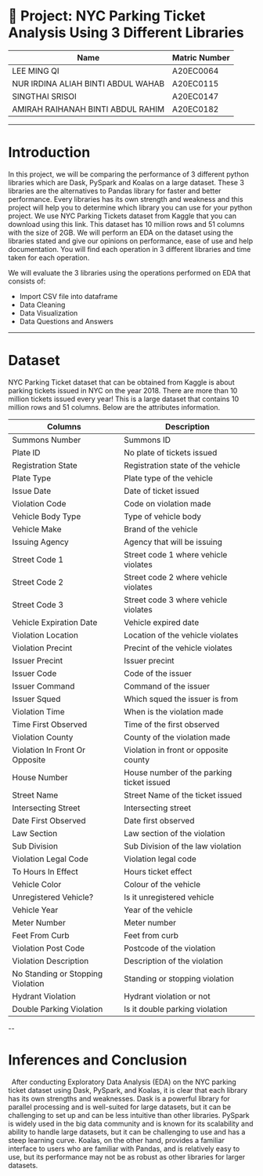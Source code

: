 # 🚀 Project: NYC Parking Ticket Analysis Using 3 Different Libraries

| Name | Matric Number |
| ----- | ----- |
| LEE MING QI | A20EC0064|
| NUR IRDINA ALIAH BINTI ABDUL WAHAB |A20EC0115 |
| SINGTHAI SRISOI| A20EC0147|
| AMIRAH RAIHANAH BINTI ABDUL RAHIM |A20EC0182 |

---
# **Introduction**
In this project, we will be comparing the performance of 3 different python libraries which are Dask, PySpark and Koalas on a large dataset.
These 3 libraries are the alternatives to Pandas library for faster and better performance. Every libraries has its own strength and weakness and this project will help you to determine which library you can use for your python project. We use NYC Parking Tickets dataset from Kaggle that you can download using this link. This dataset has 10 million rows and 51 columns with the size of 2GB. We will perform an EDA on the dataset using the libraries stated and give our opinions on performance, ease of use and help documentation. You will find each operation in 3 different libraries and time taken for each operation.

We will evaluate the 3 libraries using the operations performed on EDA that consists of:
* Import CSV file into dataframe
* Data Cleaning
* Data Visualization
* Data Questions and Answers 

---

# **Dataset**
NYC Parking Ticket dataset that can be obtained from Kaggle is about parking tickets issued in NYC on the year 2018. There are more than 10 million tickets issued every year! This is a large dataset that contains 10 million rows and 51 columns. Below are the attributes information.

| Columns | Description |
| ----- | ----- |
| Summons Number| Summons ID|
| Plate ID |No plate of tickets issued |
| Registration State| Registration state of the vehicle|
| Plate Type | Plate type of the vehicle |
| Issue Date | Date of ticket issued |
| Violation Code | Code on violation made |
| Vehicle Body Type | Type of vehicle body |
| Vehicle Make | Brand of the vehicle |
| Issuing Agency | Agency that will be issuing |
| Street Code 1 | Street code 1 where vehicle violates |
| Street Code 2 | Street code 2 where vehicle violates |
| Street Code 3 | Street code 3 where vehicle violates |
| Vehicle Expiration Date | Vehicle expired date |
| Violation Location | Location of the vehicle violates |
| Violation Precint | Precint of the vehicle violates |
| Issuer Precint | Issuer precint |
| Issuer Code | Code of the issuer |
| Issuer Command | Command of the issuer |
| Issuer Squed  | Which squed the issuer is from |
| Violation Time | When is the violation made |
| Time First Observed | Time of the first observed |
| Violation County | County of the violation made |
| Violation In Front Or Opposite | Violation in front or opposite county |
| House Number | House number of the parking ticket issued |
| Street Name | Street Name of the ticket issued |
| Intersecting Street | Intersecting street |
| Date First Observed | Date first observed |
| Law Section | Law section of the violation |
| Sub Division | Sub Division of the law violation |
| Violation Legal Code | Violation legal code |
| To Hours In Effect | Hours ticket effect |
| Vehicle Color | Colour of the vehicle |
| Unregistered Vehicle? | Is it unregistered vehicle |
| Vehicle Year | Year of the vehicle |
| Meter Number | Meter number |
| Feet From Curb | Feet from curb |
| Violation Post Code | Postcode of the violation |
| Violation Description | Description of the violation |
| No Standing or Stopping Violation | Standing or stopping violation |
| Hydrant Violation | Hydrant violation or not |
| Double Parking Violation | Is it double parking violation |
--
 # **Inferences and Conclusion**
 After conducting Exploratory Data Analysis (EDA) on the NYC parking ticket dataset using Dask, PySpark, and Koalas, it is clear that each library has its own strengths and weaknesses. Dask is a powerful library for parallel processing and is well-suited for large datasets, but it can be challenging to set up and can be less intuitive than other libraries. PySpark is widely used in the big data community and is known for its scalability and ability to handle large datasets, but it can be challenging to use and has a steep learning curve. Koalas, on the other hand, provides a familiar interface to users who are familiar with Pandas, and is relatively easy to use, but its performance may not be as robust as other libraries for larger datasets.
